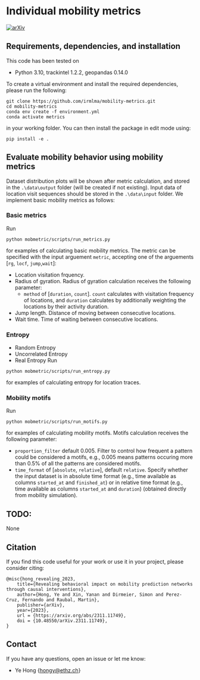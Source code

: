 # Individual mobility metrics

[![arXiv](https://img.shields.io/badge/arXiv-2311.11749-b31b1b.svg)](https://arxiv.org/abs/2311.11749)

## Requirements, dependencies, and installation

This code has been tested on

- Python 3.10, trackintel 1.2.2, geopandas 0.14.0

To create a virtual environment and install the required dependencies, please run the following:
```shell
git clone https://github.com/irmlma/mobility-metrics.git
cd mobility-metrics
conda env create -f environment.yml
conda activate metrics
```
in your working folder. You can then install the package in edit mode using:
```
pip install -e .
```

## Evaluate mobility behavior using mobility metrics

Dataset distribution plots will be shown after metric calculation, and stored in the `.\data\output` folder (will be created if not existing). Input data of location visit sequences should be stored in the `.\data\input` folder. We implement basic mobility metrics as follows: 

### Basic metrics
Run 
```
python mobmetric/scripts/run_metrics.py
```
for examples of calculating basic mobility metrics. The metric can be specified with the input arguement `metric`, accepting one of the arguements [`rg`, `locf`, `jump`,`wait`]: 
- Location visitation frquency. 
- Radius of gyration. Radius of gyration calculation receives the following parameter:
    - `method` of [`duration`, `count`]. `count` calculates with visitation frequency of locations, and `duration` calculates by additionally weighting the locations by their activity duration.
- Jump length. Distance of moving between consecutive locations. 
- Wait time. Time of waiting between consecutive locations. 

### Entropy
- Random Entropy
- Uncorrelated Entropy
- Real Entropy
Run 
```
python mobmetric/scripts/run_entropy.py
```
for examples of calculating entropy for location traces. 


### Mobility motifs
Run 
```
python mobmetric/scripts/run_motifs.py
```
for examples of calculating mobility motifs. Motifs calculation receives the following parameter:
- `proportion_filter` default 0.005. Filter to control how frequent a pattern could be considered a motifs, e.g., 0.005 means patterns occuring more than 0.5% of all the patterns are considered motifs.
- `time_format` of [`absolute`, `relative`], default `relative`. Specify whether the input dataset is in absolute time format (e.g., time available as columns `started_at` and `finished_at`) or in relative time format (e.g., time available as columns `started_at` and `duration`) (obtained directly from mobility simulation). 

## TODO:
None

## Citation
If you find this code useful for your work or use it in your project, please consider citing:

```shell
@misc{hong_revealing_2023,
    title={Revealing behavioral impact on mobility prediction networks through causal interventions},
    author={Hong, Ye and Xin, Yanan and Dirmeier, Simon and Perez-Cruz, Fernando and Raubal, Martin},
    publisher={arXiv},
    year={2023},
    url = {https://arxiv.org/abs/2311.11749},
    doi = {10.48550/arXiv.2311.11749},
}
```

## Contact
If you have any questions, open an issue or let me know: 
- Ye Hong {hongy@ethz.ch}
